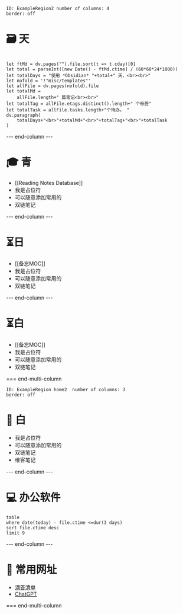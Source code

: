 
```start-multi-column
ID: ExampleRegion2 number of columns: 4
border: off
```
# 🗃️ 天

```dataviewjs

let ftMd = dv.pages("").file.sort(t => t.cday)[0]
let total = parseInt([new Date() - ftMd.ctime] / (60*60*24*1000))
let totalDays = "使用 *Obsidian* "+total+" 天，<br><br>"
let nofold = '!"misc/templates"'
let allFile = dv.pages(nofold).file
let totalMd = 
	allFile.length+" 篇笔记<br><br>"
let totalTag = allFile.etags.distinct().length+" 个标签"
let totalTask = allFile.tasks.length+"个待办。 "
dv.paragraph(
	totalDays+"<br>"+totalMd+"<br>"+totalTag+"<br>"+totalTask
)

```

--- end-column ---

# 🎓 青

- [[Reading Notes Database]]
- 我是占位符
- 可以随意添加常用的
- 双链笔记

--- end-column ---

# ⏳日

- [[备忘MOC]]
- 我是占位符
- 可以随意添加常用的
- 双链笔记

--- end-column ---

# ⏳白

- [[备忘MOC]]
- 我是占位符
- 可以随意添加常用的
- 双链笔记

=== end-multi-column
```start-multi-column
ID: ExampleRegion home2  number of columns: 3
border: off
```

# 🔬 白

- 我是占位符
- 可以随意添加常用的
- 双链笔记
- 维客笔记

--- end-column ---

# 💻 办公软件

```dataview
table 
where date(today) - file.ctime <=dur(3 days)
sort file.ctime desc
limit 9
```


--- end-column ---

# 📌 常用网址

- [滴答清单](https://www.dida365.com/)
- [ChatGPT](https://chat.openai.com/chat)


=== end-multi-column

